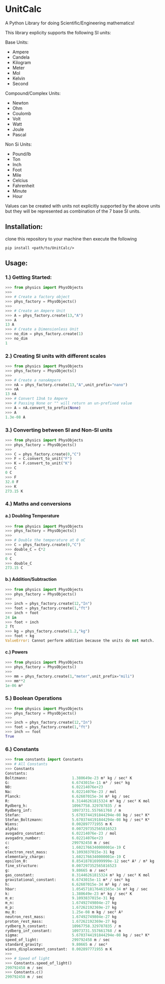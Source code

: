 # UnitCalc
A Python Library for doing Scientific/Engineering mathematics! 

This library explicity supports the following SI units:

Base Units:
- Ampere
- Candela
- Kilogram
- Meter
- Mol
- Kelvin
- Second

Compound/Complex Units:
- Newton
- Ohm
- Coulomb
- Volt
- Watt
- Joule
- Pascal

Non Si Units:
- Pound/lb
- Ton
- Inch
- Foot
- Mile
- Celcius
- Fahrenheit
- Minute
- Hour

Values can be created with units not explicitly supported by the above units but they will be represented as combination of the 7 base SI units.

## Installation:
clone this repository to your machine then execute the following
```
pip install <path/to/UnitCalc/>
```

## Usage:
### 1.) Getting Started:
```python
>>> from physics import PhysObjects
>>>
>>> # Create a factory object
>>> phys_factory = PhysObjects()
>>>
>>> # Create an Ampere Unit
>>> A = phys_factory.create(13,"A")
>>> A
13 A
>>> # Create a Dimensionless Unit
>>> no_dim = phys_factory.create(1)
>>> no_dim
1
```

### 2.) Creating SI units with different scales
```python
>>> from physics import PhysObjects
>>> phys_factory = PhysObjects()
>>>
>>> # Create a nanoAmpere
>>> nA = phys_factory.create(13,"A",unit_prefix="nano")
>>> nA
13 nA
>>> # Convert 13nA to Ampere
>>> # Passing None or "" will return an un-prefixed value
>>> A = nA.convert_to_prefix(None)
>>> A
1.3e-08 A
```

### 3.) Converting between SI and Non-SI units
```python
>>> from physics import PhysObjects
>>> phys_factory = PhysObjects()
>>> 
>>> C = phys_factory.create(0,"C")
>>> F = C.convert_to_unit("F")
>>> K = F.convert_to_unit("K")
>>> C
0 C
>>> F
32.0 F
>>> K
273.15 K
```

### 4.) Maths and conversions
#### a.) Doubling Temperature
```python
>>> from physics import PhysObjects
>>> phys_factory = PhysObjects()
>>>
>>> # Double the temperature at 0 oC
>>> C = phys_factory.create(0,"C")
>>> double_C = C*2
>>> C
0 C
>>> double_C
273.15 C
```
#### b.) Addition/Subtraction
```python
>>> from physics import PhysObjects
>>> phys_factory = PhysObjects()
>>>
>>> inch = phys_factory.create(12,"In")
>>> foot = phys_factory.create(1,"ft")
>>> inch + foot
24 in
>>> foot + inch
2 ft
>>> kg = phys_factory.create(1.2,"kg")
>>> foot + kg
ValueError: Cannot perform addition because the units do not match.
```
#### c.) Powers
```python
>>> from physics import PhysObjects
>>> phys_factory = PhysObjects()
>>>
>>> mm = phys_factory.create(1,"meter",unit_prefix="mili")
>>> mm**2
1e-06 m²
```

### 5.) Boolean Operations
```python
>>> from physics import PhysObjects
>>> phys_factory = PhysObjects()
>>>
>>> inch = phys_factory.create(12,"In")
>>> foot = phys_factory.create(1,"ft")
>>> inch == foot
True
```

### 6.) Constants
```python
>>> from constants import Constants
>>> # All Constants
>>> Constants
Constants:
Boltzmann:                    1.380649e-23 m² kg / sec² K 
G:                            6.6743015e-11 m³ / sec² kg 
N0:                           6.02214076e+23 
Na:                           6.02214076e-23 / mol 
Planck:                       6.62607015e-34 m² kg / sec 
R:                            8.31446261815324 m² kg / sec² K mol 
Rydberg_h:                    10967758.329787835 / m 
Rydberg_inf:                  10973731.557661768 / m 
Stefan:                       5.6703744191844294e-08 kg / sec³ K⁴ 
Stefan_Boltzmann:             5.6703744191844294e-08 kg / sec³ K⁴ 
Wiens:                        0.002897771955 m K 
alpha:                        0.007297352565816523 
avogadro_constant:            6.02214076e-23 / mol 
avogadro_number:              6.02214076e+23 
c:                            299792458 m / sec 
e:                            1.6021766340000001e-19 C
electron_rest_mass:           9.1093837015e-31 kg
elementary_charge:            1.6021766340000001e-19 C
epsilon_0:                    8.854187816999999e-12 sec⁴ A² / m³ kg 
fine_structure:               0.007297352565816523 
g:                            9.80665 m / sec² 
gas_constant:                 8.31446261815324 m² kg / sec² K mol 
gravitational_constant:       6.6743015e-11 m³ / sec² kg 
h:                            6.62607015e-34 m² kg / sec 
hbar:                         1.0545718176461565e-34 m² kg / sec 
k:                            1.380649e-23 m² kg / sec² K 
m_e:                          9.1093837015e-31 kg
m_n:                          1.67492749804e-27 kg
m_p:                          1.67262192369e-27 kg
mu_0:                         1.25e-08 m kg / sec² A² 
neutron_rest_mass:            1.67492749804e-27 kg
proton_rest_mass:             1.67262192369e-27 kg
rydberg_h_constant:           10967758.329787835 / m 
rydberg_inf_constant:         10973731.557661768 / m 
sigma:                        5.6703744191844294e-08 kg / sec³ K⁴ 
speed_of_light:               299792458 m / sec 
standard_gravity:             9.80665 m / sec² 
wiens_displacement_constant:  0.002897771955 m K
>>>
>>> # Speed of light
>>> Constants.speed_of_light()
299792458 m / sec
>>> Constants.c()
299792458 m / sec
```
